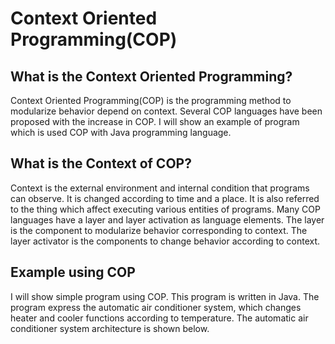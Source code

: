 # Context Oriented Programming(COP)

## What is the Context Oriented Programming?

Context Oriented Programming(COP) is the programming method to modularize behavior depend on context. Several COP languages have been proposed with the increase in COP. I will show an example of program which is used COP with Java programming language.


## What is the Context of COP?

Context is the external environment and internal condition that programs can observe. It is changed according to time and a place. It is also referred to the thing which affect executing various entities of programs. Many COP languages have a layer and layer activation as language elements. The layer is the component to modularize behavior corresponding to context. The layer activator is the components to change behavior according to context.

## Example using COP

I will show simple program using COP. This program is written in Java. The program express the automatic air conditioner system, which changes heater and cooler functions according to temperature.
The automatic air conditioner system architecture is shown below.
![]()